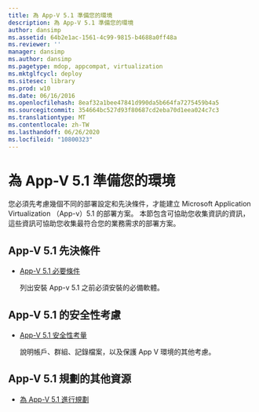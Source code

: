 ```yaml
---
title: 為 App-V 5.1 準備您的環境
description: 為 App-V 5.1 準備您的環境
author: dansimp
ms.assetid: 64b2e1ac-1561-4c99-9815-b4688a0ff48a
ms.reviewer: ''
manager: dansimp
ms.author: dansimp
ms.pagetype: mdop, appcompat, virtualization
ms.mktglfcycl: deploy
ms.sitesec: library
ms.prod: w10
ms.date: 06/16/2016
ms.openlocfilehash: 8eaf32a1bee47841d990da5b664fa7275459b4a5
ms.sourcegitcommit: 354664bc527d93f80687cd2eba70d1eea024c7c3
ms.translationtype: MT
ms.contentlocale: zh-TW
ms.lasthandoff: 06/26/2020
ms.locfileid: "10800323"
---
```

# 為 App-V 5.1 準備您的環境


您必須先考慮幾個不同的部署設定和先決條件，才能建立 Microsoft Application Virtualization （App-v）5.1 的部署方案。 本節包含可協助您收集資訊的資訊，這些資訊可協助您收集最符合您的業務需求的部署方案。

## App-V 5.1 先決條件


-   [App-V 5.1 必要條件](app-v-51-prerequisites.md)

    列出安裝 App-v 5.1 之前必須安裝的必備軟體。

## App-V 5.1 的安全性考慮


-   [App-V 5.1 安全性考量](app-v-51-security-considerations.md)

    說明帳戶、群組、記錄檔案，以及保護 App V 環境的其他考慮。






## <a href="" id="other-resources-for-app-v-5-1-planning-"></a>App-V 5.1 規劃的其他資源


-   [為 App-V 5.1 進行規劃](planning-for-app-v-51.md)

 

 





